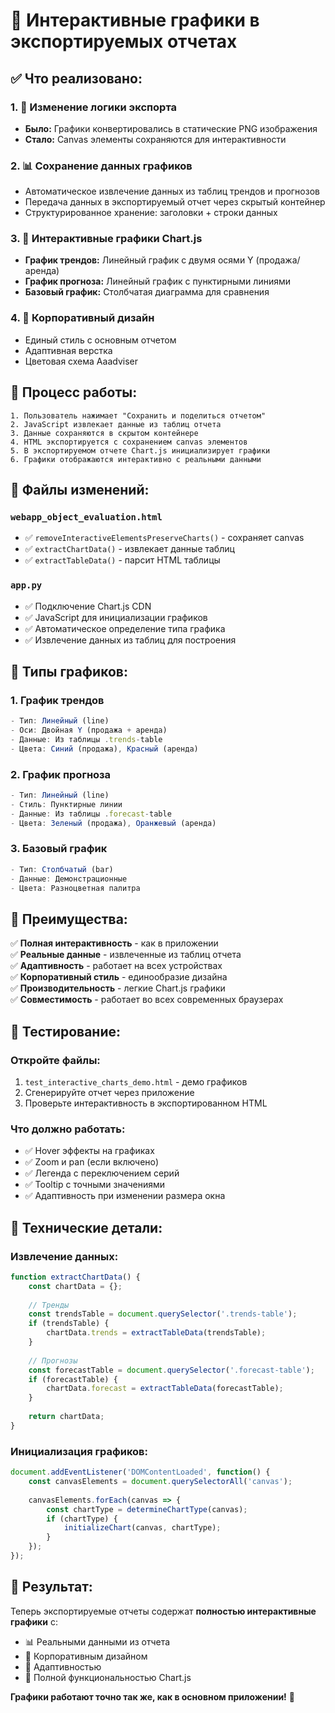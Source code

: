 # 🎯 Интерактивные графики в экспортируемых отчетах

## ✅ **Что реализовано:**

### 1. **🔧 Изменение логики экспорта**
- **Было:** Графики конвертировались в статические PNG изображения
- **Стало:** Canvas элементы сохраняются для интерактивности

### 2. **📊 Сохранение данных графиков**
- Автоматическое извлечение данных из таблиц трендов и прогнозов
- Передача данных в экспортируемый отчет через скрытый контейнер
- Структурированное хранение: заголовки + строки данных

### 3. **🎨 Интерактивные графики Chart.js**
- **График трендов:** Линейный график с двумя осями Y (продажа/аренда)
- **График прогноза:** Линейный график с пунктирными линиями
- **Базовый график:** Столбчатая диаграмма для сравнения

### 4. **🎨 Корпоративный дизайн**
- Единый стиль с основным отчетом
- Адаптивная верстка
- Цветовая схема Aaadviser

## 🔄 **Процесс работы:**

```
1. Пользователь нажимает "Сохранить и поделиться отчетом"
2. JavaScript извлекает данные из таблиц отчета
3. Данные сохраняются в скрытом контейнере
4. HTML экспортируется с сохранением canvas элементов
5. В экспортируемом отчете Chart.js инициализирует графики
6. Графики отображаются интерактивно с реальными данными
```

## 📁 **Файлы изменений:**

### `webapp_object_evaluation.html`
- ✅ `removeInteractiveElementsPreserveCharts()` - сохраняет canvas
- ✅ `extractChartData()` - извлекает данные таблиц
- ✅ `extractTableData()` - парсит HTML таблицы

### `app.py`
- ✅ Подключение Chart.js CDN
- ✅ JavaScript для инициализации графиков
- ✅ Автоматическое определение типа графика
- ✅ Извлечение данных из таблиц для построения

## 🎨 **Типы графиков:**

### **1. График трендов**
```javascript
- Тип: Линейный (line)
- Оси: Двойная Y (продажа + аренда)
- Данные: Из таблицы .trends-table
- Цвета: Синий (продажа), Красный (аренда)
```

### **2. График прогноза**
```javascript
- Тип: Линейный (line)
- Стиль: Пунктирные линии
- Данные: Из таблицы .forecast-table
- Цвета: Зеленый (продажа), Оранжевый (аренда)
```

### **3. Базовый график**
```javascript
- Тип: Столбчатый (bar)
- Данные: Демонстрационные
- Цвета: Разноцветная палитра
```

## 🚀 **Преимущества:**

✅ **Полная интерактивность** - как в приложении  
✅ **Реальные данные** - извлеченные из таблиц отчета  
✅ **Адаптивность** - работает на всех устройствах  
✅ **Корпоративный стиль** - единообразие дизайна  
✅ **Производительность** - легкие Chart.js графики  
✅ **Совместимость** - работает во всех современных браузерах  

## 📱 **Тестирование:**

### **Откройте файлы:**
1. `test_interactive_charts_demo.html` - демо графиков
2. Сгенерируйте отчет через приложение
3. Проверьте интерактивность в экспортированном HTML

### **Что должно работать:**
- ✅ Hover эффекты на графиках
- ✅ Zoom и pan (если включено)
- ✅ Легенда с переключением серий
- ✅ Tooltip с точными значениями
- ✅ Адаптивность при изменении размера окна

## 🔧 **Технические детали:**

### **Извлечение данных:**
```javascript
function extractChartData() {
    const chartData = {};
    
    // Тренды
    const trendsTable = document.querySelector('.trends-table');
    if (trendsTable) {
        chartData.trends = extractTableData(trendsTable);
    }
    
    // Прогнозы
    const forecastTable = document.querySelector('.forecast-table');
    if (forecastTable) {
        chartData.forecast = extractTableData(forecastTable);
    }
    
    return chartData;
}
```

### **Инициализация графиков:**
```javascript
document.addEventListener('DOMContentLoaded', function() {
    const canvasElements = document.querySelectorAll('canvas');
    
    canvasElements.forEach(canvas => {
        const chartType = determineChartType(canvas);
        if (chartType) {
            initializeChart(canvas, chartType);
        }
    });
});
```

## 🎯 **Результат:**

Теперь экспортируемые отчеты содержат **полностью интерактивные графики** с:
- 📊 Реальными данными из отчета
- 🎨 Корпоративным дизайном
- 📱 Адаптивностью
- 🔄 Полной функциональностью Chart.js

**Графики работают точно так же, как в основном приложении!** 🚀
